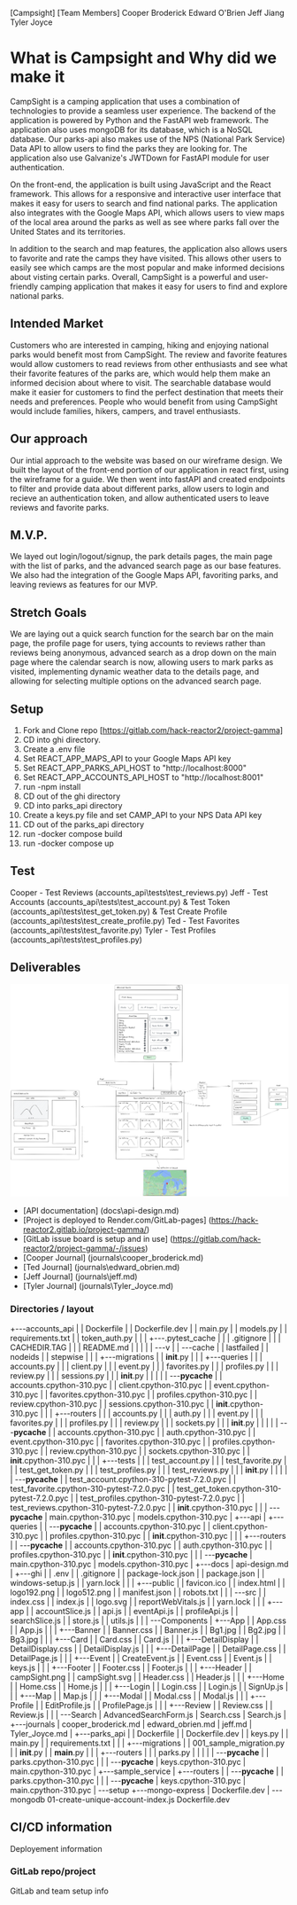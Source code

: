 [Campsight]
[Team Members]
Cooper Broderick
Edward O'Brien
Jeff Jiang
Tyler Joyce

# What is Campsight and Why did we make it

CampSight is a camping application that uses a combination of technologies to provide a seamless user experience. The backend of the application is powered by Python and the FastAPI web framework. The application also uses mongoDB for its database, which is a NoSQL database. Our parks-api also makes use of the NPS (National Park Service) Data API to allow users to find the parks they are looking for. The application also use Galvanize's JWTDown for FastAPI module for user authentication.

On the front-end, the application is built using JavaScript and the React framework. This allows for a responsive and interactive user interface that makes it easy for users to search and find national parks. The application also integrates with the Google Maps API, which allows users to view maps of the local area around the parks as well as see where parks fall over the United States and its territories.

In addition to the search and map features, the application also allows users to favorite and rate the camps they have visited. This allows other users to easily see which camps are the most popular and make informed decisions about visting certain parks. Overall, CampSight is a powerful and user-friendly camping application that makes it easy for users to find and explore national parks.

## Intended Market

Customers who are interested in camping, hiking and enjoying national parks would benefit most from CampSight. The review and favorite features would allow customers to read reviews from other enthusiasts and see what their favorite features of the parks are, which would help them make an informed decision about where to visit. The searchable database would make it easier for customers to find the perfect destination that meets their needs and preferences. People who would benefit from using CampSight would include families, hikers, campers, and travel enthusiasts.

## Our approach

Our intial approach to the website was based on our wireframe design. We built the layout of the front-end portion of our application in react first, using the wireframe for a guide. We then went into fastAPI and created endpoints to filter and provide data about different parks, allow users to login and recieve an authentication token, and allow authenticated users to leave reviews and favorite parks.

## M.V.P.

We layed out login/logout/signup, the park details pages, the main page with the list of parks, and the advanced search page as our base features. We also had the integration of the Google Maps API, favoriting parks, and leaving reviews as features for our MVP.

## Stretch Goals

We are laying out a quick search function for the search bar on the main page, the profile page for users, tying accounts to reviews rather than reviews being anonymous, advanced search as a drop down on the main page where the calendar search is now, allowing users to mark parks as visited, implementing dynamic weather data to the details page, and allowing for selecting multiple options on the advanced search page.

## Setup
1. Fork and Clone repo [https://gitlab.com/hack-reactor2/project-gamma]
2. CD into ghi directory.
3. Create a .env file
4. Set REACT_APP_MAPS_API to your Google Maps API key
5. Set REACT_APP_PARKS_API_HOST to "http://localhost:8000"
6. Set REACT_APP_ACCOUNTS_API_HOST to "http://localhost:8001"
4. run -npm install
5. CD out of the ghi directory
6. CD into parks_api directory
7. Create a keys.py file and set CAMP_API to your NPS Data API key
8. CD out of the parks_api directory
9. run -docker compose build
10. run -docker compose up

## Test
Cooper - Test Reviews (accounts_api\tests\test_reviews.py)
Jeff - Test Accounts (accounts_api\tests\test_account.py) & Test Token (accounts_api\tests\test_get_token.py) & Test Create Profile (accounts_api\tests\test_create_profile.py)
Ted - Test Favorites (accounts_api\tests\test_favorite.py)
Tyler - Test Profiles (accounts_api\tests\test_profiles.py)

## Deliverables

![Wire-frame diagram](./CampSIghtWireFrame.png "Campsight")

- [API documentation] (docs\api-design.md)
- [Project is deployed to Render.com/GitLab-pages]  (https://hack-reactor2.gitlab.io/project-gamma/)
- [GitLab issue board is setup and in use] (https://gitlab.com/hack-reactor2/project-gamma/-/issues)
- [Cooper Journal] (journals\cooper_broderick.md)
- [Ted Journal] (journals\edward_obrien.md)
- [Jeff Journal] (journals\jeff.md)
- [Tyler Journal] (journals\Tyler_Joyce.md)

### Directories / layout

+---accounts_api
|   |   Dockerfile
|   |   Dockerfile.dev
|   |   main.py
|   |   models.py
|   |   requirements.txt
|   |   token_auth.py
|   |
|   +---.pytest_cache
|   |   |   .gitignore
|   |   |   CACHEDIR.TAG
|   |   |   README.md
|   |   |
|   |   \---v
|   |       \---cache
|   |               lastfailed
|   |               nodeids
|   |               stepwise
|   |
|   +---migrations
|   |       __init__.py
|   |
|   +---queries
|   |   |   accounts.py
|   |   |   client.py
|   |   |   event.py
|   |   |   favorites.py
|   |   |   profiles.py
|   |   |   review.py
|   |   |   sessions.py
|   |   |   __init__.py
|   |   |
|   |   \---__pycache__
|   |           accounts.cpython-310.pyc
|   |           client.cpython-310.pyc
|   |           event.cpython-310.pyc
|   |           favorites.cpython-310.pyc
|   |           profiles.cpython-310.pyc
|   |           review.cpython-310.pyc
|   |           sessions.cpython-310.pyc
|   |           __init__.cpython-310.pyc
|   |
|   +---routers
|   |   |   accounts.py
|   |   |   auth.py
|   |   |   event.py
|   |   |   favorites.py
|   |   |   profiles.py
|   |   |   review.py
|   |   |   sockets.py
|   |   |   __init__.py
|   |   |
|   |   \---__pycache__
|   |           accounts.cpython-310.pyc
|   |           auth.cpython-310.pyc
|   |           event.cpython-310.pyc
|   |           favorites.cpython-310.pyc
|   |           profiles.cpython-310.pyc
|   |           review.cpython-310.pyc
|   |           sockets.cpython-310.pyc
|   |           __init__.cpython-310.pyc
|   |
|   +---tests
|   |   |   test_account.py
|   |   |   test_favorite.py
|   |   |   test_get_token.py
|   |   |   test_profiles.py
|   |   |   test_reviews.py
|   |   |   __init__.py
|   |   |
|   |   \---__pycache__
|   |           test_account.cpython-310-pytest-7.2.0.pyc
|   |           test_favorite.cpython-310-pytest-7.2.0.pyc
|   |           test_get_token.cpython-310-pytest-7.2.0.pyc
|   |           test_profiles.cpython-310-pytest-7.2.0.pyc
|   |           test_reviews.cpython-310-pytest-7.2.0.pyc
|   |           __init__.cpython-310.pyc
|   |
|   \---__pycache__
|           main.cpython-310.pyc
|           models.cpython-310.pyc
|
+---api
|   +---queries
|   |   \---__pycache__
|   |           accounts.cpython-310.pyc
|   |           client.cpython-310.pyc
|   |           profiles.cpython-310.pyc
|   |           __init__.cpython-310.pyc
|   |
|   +---routers
|   |   \---__pycache__
|   |           accounts.cpython-310.pyc
|   |           auth.cpython-310.pyc
|   |           profiles.cpython-310.pyc
|   |           __init__.cpython-310.pyc
|   |
|   \---__pycache__
|           main.cpython-310.pyc
|           models.cpython-310.pyc
|
+---docs
|       api-design.md
|
+---ghi
|   |   .env
|   |   .gitignore
|   |   package-lock.json
|   |   package.json
|   |   windows-setup.js
|   |   yarn.lock
|   |
|   +---public
|   |       favicon.ico
|   |       index.html
|   |       logo192.png
|   |       logo512.png
|   |       manifest.json
|   |       robots.txt
|   |
|   \---src
|       |   index.css
|       |   index.js
|       |   logo.svg
|       |   reportWebVitals.js
|       |   yarn.lock
|       |
|       +---app
|       |       accountSlice.js
|       |       api.js
|       |       eventApi.js
|       |       profileApi.js
|       |       searchSlice.js
|       |       store.js
|       |       utils.js
|       |
|       \---Components
|           +---App
|           |       App.css
|           |       App.js
|           |
|           +---Banner
|           |       Banner.css
|           |       Banner.js
|           |       Bg1.jpg
|           |       Bg2.jpg
|           |       Bg3.jpg
|           |
|           +---Card
|           |       Card.css
|           |       Card.js
|           |
|           +---DetailDisplay
|           |       DetailDisplay.css
|           |       DetailDisplay.js
|           |
|           +---DetailPage
|           |       DetailPage.css
|           |       DetailPage.js
|           |
|           +---Event
|           |       CreateEvent.js
|           |       Event.css
|           |       Event.js
|           |       keys.js
|           |
|           +---Footer
|           |       Footer.css
|           |       Footer.js
|           |
|           +---Header
|           |       campSight.png
|           |       campSight.svg
|           |       Header.css
|           |       Header.js
|           |
|           +---Home
|           |       Home.css
|           |       Home.js
|           |
|           +---Login
|           |       Login.css
|           |       Login.js
|           |       SignUp.js
|           |
|           +---Map
|           |       Map.js
|           |
|           +---Modal
|           |       Modal.css
|           |       Modal.js
|           |
|           +---Profile
|           |       EditProfile.js
|           |       ProfilePage.js
|           |
|           +---Review
|           |       Review.css
|           |       Review.js
|           |
|           \---Search
|                   AdvancedSearchForm.js
|                   Search.css
|                   Search.js
|
+---journals
|       cooper_broderick.md
|       edward_obrien.md
|       jeff.md
|       Tyler_Joyce.md
|
+---parks_api
|   |   Dockerfile
|   |   Dockerfile.dev
|   |   keys.py
|   |   main.py
|   |   requirements.txt
|   |
|   +---migrations
|   |       001_sample_migration.py
|   |       __init__.py
|   |       __main__.py
|   |
|   +---routers
|   |   |   parks.py
|   |   |
|   |   \---__pycache__
|   |           parks.cpython-310.pyc
|   |
|   \---__pycache__
|           keys.cpython-310.pyc
|           main.cpython-310.pyc
|
+---sample_service
|   +---routers
|   |   \---__pycache__
|   |           parks.cpython-310.pyc
|   |
|   \---__pycache__
|           keys.cpython-310.pyc
|           main.cpython-310.pyc
|
\---setup
    +---mongo-express
    |       Dockerfile.dev
    |
    \---mongodb
            01-create-unique-account-index.js
            Dockerfile.dev



## CI/CD information

Deployement information

### GitLab repo/project

GitLab and team setup info
